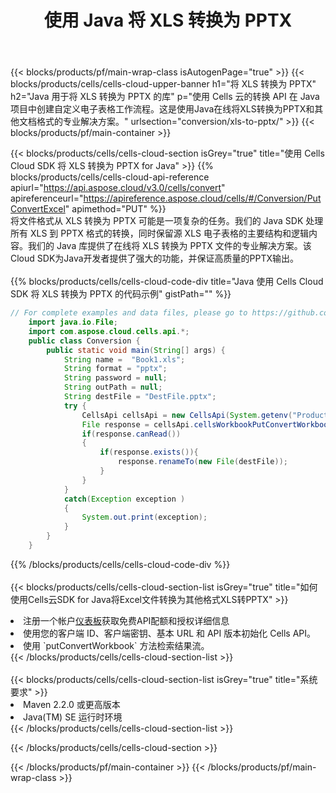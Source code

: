 ﻿---
title: 使用 Java 将 XLS 转换为 PPTX
description: 利用Aspose.Cells Cloud SDK for Java将XLS格式文件转换为PPTX格式文件。
---
{{< blocks/products/pf/main-wrap-class isAutogenPage="true" >}}
{{< blocks/products/cells/cells-cloud-upper-banner h1="将 XLS 转换为 PPTX" h2="Java 用于将 XLS 转换为 PPTX 的库" p="使用 Cells 云的转换 API 在 Java 项目中创建自定义电子表格工作流程。这是使用Java在线将XLS转换为PPTX和其他文档格式的专业解决方案。" urlsection="conversion/xls-to-pptx/" >}}
{{< blocks/products/pf/main-container >}}

{{< blocks/products/cells/cells-cloud-section isGrey="true" title="使用 Cells Cloud SDK 将 XLS 转换为 PPTX for Java" >}}
{{% blocks/products/cells/cells-cloud-api-reference apiurl="https://api.aspose.cloud/v3.0/cells/convert" apireferenceurl="https://apireference.aspose.cloud/cells/#/Conversion/PutConvertExcel" apimethod="PUT" %}}
<br/>
将文件格式从 XLS 转换为 PPTX 可能是一项复杂的任务。我们的 Java SDK 处理所有 XLS 到 PPTX 格式的转换，同时保留源 XLS 电子表格的主要结构和逻辑内容。我们的 Java 库提供了在线将 XLS 转换为 PPTX 文件的专业解决方案。该Cloud SDK为Java开发者提供了强大的功能，并保证高质量的PPTX输出。
<br/>
<br/>
{{% blocks/products/cells/cells-cloud-code-div title="Java 使用 Cells Cloud SDK 将 XLS 转换为 PPTX 的代码示例" gistPath="" %}}
 
```java
// For complete examples and data files, please go to https://github.com/aspose-cells-cloud/aspose-cells-cloud-java/
    import java.io.File;
    import com.aspose.cloud.cells.api.*;
    public class Conversion {
        public static void main(String[] args) {
            String name =  "Book1.xls";
            String format = "pptx";
            String password = null;
            String outPath = null;
            String destFile = "DestFile.pptx";
            try {
                CellsApi cellsApi = new CellsApi(System.getenv("ProductClientId"), System.getenv("ProductClientSecret"));
                File response = cellsApi.cellsWorkbookPutConvertWorkbook(new File(name), format, password, outPath, null,null);            
                if(response.canRead())
                {
                    if(response.exists()){
                        response.renameTo(new File(destFile));
                    }                
                }
            }
            catch(Exception exception )
            {
                System.out.print(exception);
            }
        }
    }
```
 
{{% /blocks/products/cells/cells-cloud-code-div %}}
<br/>
<br/>
{{< blocks/products/cells/cells-cloud-section-list isGrey="true" title="如何使用Cells云SDK for Java将Excel文件转换为其他格式XLS转PPTX" >}}
<li>注册一个帐户<a href="https://dashboard.aspose.cloud/">仪表板</a>获取免费API配额和授权详细信息</li>
<li>使用您的客户端 ID、客户端密钥、基本 URL 和 API 版本初始化 Cells API。</li>
<li>使用 `putConvertWorkbook` 方法检索结果流。</li>
{{< /blocks/products/cells/cells-cloud-section-list >}}
<br/>
<br/>
{{< blocks/products/cells/cells-cloud-section-list isGrey="true" title="系统要求" >}}
<li>Maven 2.2.0 或更高版本</li>
<li>Java(TM) SE 运行时环境</li>
{{< /blocks/products/cells/cells-cloud-section-list >}}

{{< /blocks/products/cells/cells-cloud-section >}}

{{< /blocks/products/pf/main-container >}}
{{< /blocks/products/pf/main-wrap-class >}}
